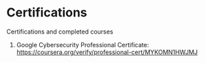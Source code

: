 # Certifications
Certifications and completed courses
1.  Google Cybersecurity Professional Certificate: https://coursera.org/verify/professional-cert/MYKOMN1HWJMJ
